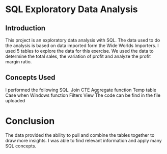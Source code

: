 # SQL Exploratory Data Analysis
## Introduction
This project is an exploratory data analysis with SQL. The data used to do the analysis is based on data imported form the Wide Worlds Importers. I used 5 tables to explore the data for this exercise. We used the data to determine the total sales, the variation of profit and analyze the profit margin ratio.

## Concepts Used
 I performed the following SQL.
Join
CTE 
Aggregate function 
Temp table 
Case when 
Windows function 
Filters
View
The code can be find in the file uploaded 

# Conclusion
The data provided the ability to pull and combine the tables together to draw more insights. I was able to find relevant information and apply many SQL concepts.

